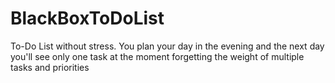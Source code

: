 # BlackBoxToDoList
To-Do List without stress. You plan your day in the evening and the next day you'll see only one task at the moment forgetting the weight of multiple tasks and priorities
